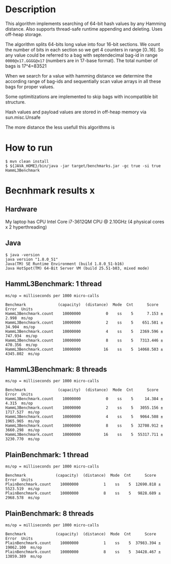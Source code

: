 # Description

This algorithm implements searching of 64-bit hash values by any Hamming distance. Also supports thread-safe runtime
appending and deleting. Uses off-heap storage.

The algorithm splits 64-bits long value into four 16-bit sections. We count the number of bits in
each section so we get 4 counters in range [0..16]. So any value could be referred to a bag with
septendecimal bag-id in range `0000@x17`..`GGGG@x17` (numbers are in 17-base format). The total number
of bags is 17^4=83521

When we search for a value with hamming distance we determine the according range of bag-ids and
sequentially scan value arrays in all these bags for proper values.

Some optimitizations are implemented to skip bags with incompatible bit structure.

Hash values and payload values are stored in off-heap memory via sun.misc.Unsafe

The more distance the less usefull this algorithms is

# How to run

```
$ mvn clean install
$ ${JAVA_HOME}/bin/java -jar target/benchmarks.jar -gc true -si true HammL3Benchmark
```

# Becnhmark results x

## Hardware

My laptop has CPU Intel Core i7-3612QM CPU @ 2.10GHz (4 physical cores x 2 hyperthreading)

## Java

```
$ java -version
java version "1.8.0_51"
Java(TM) SE Runtime Environment (build 1.8.0_51-b16)
Java HotSpot(TM) 64-Bit Server VM (build 25.51-b03, mixed mode)
```

## HammL3Benchmark: 1 thread

```
ms/op = milliseconds per 1000 micro-calls

Benchmark              (capacity)  (distance)  Mode  Cnt      Score      Error  Units
HammL3Benchmark.count    10000000           0    ss    5      7.153 ±    2.998  ms/op
HammL3Benchmark.count    10000000           2    ss    5    651.581 ±   34.904  ms/op
HammL3Benchmark.count    10000000           4    ss    5   2369.596 ±  747.934  ms/op
HammL3Benchmark.count    10000000           8    ss    5   7313.446 ±  470.356  ms/op
HammL3Benchmark.count    10000000          16    ss    5  14068.503 ± 4345.802  ms/op
```

## HammL3Benchmark: 8 threads

```
ms/op = milliseconds per 1000 micro-calls

Benchmark              (capacity)  (distance)  Mode  Cnt      Score      Error  Units
HammL3Benchmark.count    10000000           0    ss    5     14.384 ±    4.315  ms/op
HammL3Benchmark.count    10000000           2    ss    5   3055.156 ± 1717.527  ms/op
HammL3Benchmark.count    10000000           4    ss    5   9064.508 ± 1965.965  ms/op
HammL3Benchmark.count    10000000           8    ss    5  32708.912 ± 3660.298  ms/op
HammL3Benchmark.count    10000000          16    ss    5  55317.711 ± 3230.770  ms/op
```

## PlainBenchmark: 1 thread

```
ms/op = milliseconds per 1000 micro-calls

Benchmark             (capacity)  (distance)  Mode  Cnt      Score      Error  Units
PlainBenchmark.count    10000000           1    ss    5  12690.818 ± 5523.519  ms/op
PlainBenchmark.count    10000000           8    ss    5   9828.689 ± 2968.578  ms/op
```

## PlainBenchmark: 8 threads

```
ms/op = milliseconds per 1000 micro-calls

Benchmark             (capacity)  (distance)  Mode  Cnt      Score       Error  Units
PlainBenchmark.count    10000000           1    ss    5  37983.394 ± 19062.100  ms/op
PlainBenchmark.count    10000000           8    ss    5  34428.467 ± 13859.389  ms/op
```